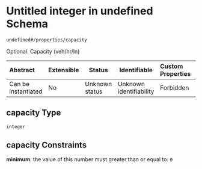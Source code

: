 # Untitled integer in undefined Schema

```txt
undefined#/properties/capacity
```

Optional. Capacity (veh/hr/ln)


| Abstract            | Extensible | Status         | Identifiable            | Custom Properties | Additional Properties | Access Restrictions | Defined In                                                                    |
| :------------------ | ---------- | -------------- | ----------------------- | :---------------- | --------------------- | ------------------- | ----------------------------------------------------------------------------- |
| Can be instantiated | No         | Unknown status | Unknown identifiability | Forbidden         | Allowed               | none                | [segment.schema.json\*](../../out/segment.schema.json "open original schema") |

## capacity Type

`integer`

## capacity Constraints

**minimum**: the value of this number must greater than or equal to: `0`
